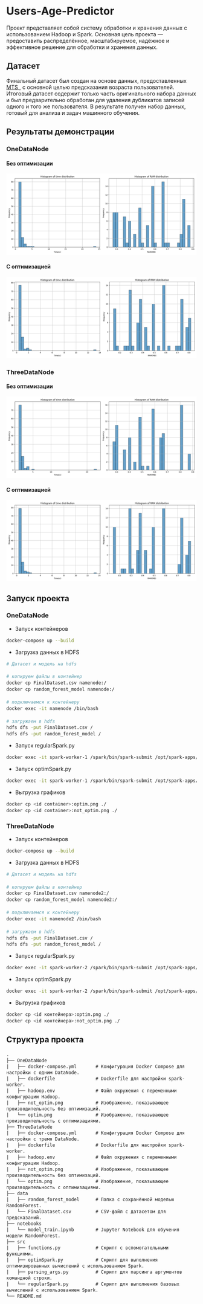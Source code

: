 # Users-Age-Predictor

Проект представляет собой систему обработки и хранения данных с использованием Hadoop и Spark. Основная цель проекта — предоставить распределённое, масштабируемое, надёжное и эффективное решение для обработки и хранения данных.

## Датасет
Финальный датасет был создан на основе данных, предоставленных <a href="https://www.kaggle.com/datasets/nfedorov/mts-ml-cookies/data?select=dataset_full.feather"> MTS </a>, с основной целью предсказания возраста пользователей. Итоговый датасет содержит только часть оригинального набора данных и был предварительно обработан для удаления дубликатов записей одного и того же пользователя. В результате получен набор данных, готовый для анализа и задач машинного обучения.

## Результаты демонстрации
### OneDataNode
#### Без оптимизации
![not_optim](./OneDataNode/not_optim.png)

#### С оптимизацией
![optim](./OneDataNode/optim.png)

### ThreeDataNode
#### Без оптимизации
![not_optim](./ThreeDataNode/not_optim.png)

#### С оптимизацией
![optim](./ThreeDataNode/optim.png)


## Запуск проекта

### OneDataNode
- Запуск контейнеров
```bash
docker-compose up --build
```

- Загрузка данных в HDFS
```bash
# Датасет и модель на hdfs

# копируем файлы в контейнер
docker cp FinalDataset.csv namenode:/
docker cp random_forest_model namenode:/

# подключаемся к контейнеру
docker exec -it namenode /bin/bash

# загружаем в hdfs
hdfs dfs -put FinalDataset.csv /
hdfs dfs -put random_forest_model /
```

- Запуск regularSpark.py
```bash
docker exec -it spark-worker-1 /spark/bin/spark-submit /opt/spark-apps/regularSpark.py --spark-url spark://spark-master:7077 --model-path hdfs://namenode:9001/random_forest_model --data-path hdfs://namenode:9001/FinalDataset.csv
```

- Запуск optimSpark.py
```bash
docker exec -it spark-worker-1 /spark/bin/spark-submit /opt/spark-apps/optimSpark.py --spark-url spark://spark-master:7077 --model-path hdfs://namenode:9001/random_forest_model --data-path hdfs://namenode:9001/FinalDataset.csv
```

- Выгрузка графиков
```bash
docker cp <id container>:optim.png ./
docker cp <id container>:not_optim.png ./
```

### ThreeDataNode

- Запуск контейнеров
```bash
docker-compose up --build
```

- Загрузка данных в HDFS
```bash
# Датасет и модель на hdfs

# копируем файлы в контейнер
docker cp FinalDataset.csv namenode2:/
docker cp random_forest_model namenode2:/

# подключаемся к контейнеру
docker exec -it namenode2 /bin/bash

# загружаем в hdfs
hdfs dfs -put FinalDataset.csv /
hdfs dfs -put random_forest_model /
```

- Запуск regularSpark.py
```bash
docker exec -it spark-worker-2 /spark/bin/spark-submit /opt/spark-apps/regularSpark.py --spark-url spark://spark-master2:7077 --model-path hdfs://namenode2:9001/random_forest_model --data-path hdfs://namenode2:9001/FinalDataset.csv
```

- Запуск optimSpark.py
```bash
docker exec -it spark-worker-2 /spark/bin/spark-submit /opt/spark-apps/optimSpark.py --spark-url spark://spark-master2:7077 --model-path hdfs://namenode2:9001/random_forest_model --data-path hdfs://namenode2:9001/FinalDataset.csv
```

- Выгрузка графиков
```bash
docker cp <id контейнера>:optim.png ./
docker cp <id контейнера>:not_optim.png ./
```

## Структура проекта
    .
    ├── OneDataNode 
    |   ├── docker-compose.yml       # Конфигурация Docker Compose для настройки с одним DataNode.
    |   ├── dockerfile               # Dockerfile для настройки spark-worker.
    |   ├── hadoop.env               # Файл окружения с переменными конфигурации Hadoop.
    |   ├── not_optim.png            # Изображение, показывающее производительность без оптимизаций.
    |   └── optim.png                # Изображение, показывающее производительность с оптимизациями.  
    ├── ThreeDataNode
    |   ├── docker-compose.yml       # Конфигурация Docker Compose для настройки с тремя DataNode.
    |   ├── dockerfile               # Dockerfile для настройки spark-worker.
    |   ├── hadoop.env               # Файл окружения с переменными конфигурации Hadoop.
    |   ├── not_optim.png            # Изображение, показывающее производительность без оптимизаций.
    |   └── optim.png                # Изображение, показывающее производительность с оптимизациями. 
    ├── data
    |   ├── random_forest_model      # Папка с сохранённой моделью RandomForest.
    |   └── FinalDataset.csv         # CSV-файл с датасетом для предсказаний.
    ├── notebooks
    |   └── model_train.ipynb        # Jupyter Notebook для обучения модели RandomForest.
    ├── src   
    |   ├── functions.py             # Скрипт с вспомогательными функциями.
    |   ├── optimSpark.py            # Скрипт для выполнения оптимизированных вычислений с использованием Spark.
    |   ├── parsing_args.py          # Скрипт для парсинга аргументов командной строки.
    |   └── regularSpark.py          # Скрипт для выполнения базовых вычислений с использованием Spark.
    └── README.md